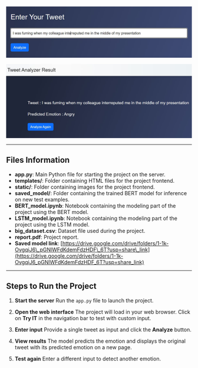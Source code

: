 ![alt text](https://github.com/janak11111/Sentence-Emotion-Analyzer-WebApp/blob/main/improved_promp2.jpg)

![alt text](https://github.com/janak11111/Sentence-Emotion-Analyzer-WebApp/blob/main/improved_emo2.jpg)

---

## Files Information

* **app.py**: Main Python file for starting the project on the server.
* **templates/**: Folder containing HTML files for the project frontend.
* **static/**: Folder containing images for the project frontend.
* **saved\_model/**: Folder containing the trained BERT model for inference on new test examples.
* **BERT\_model.ipynb**: Notebook containing the modeling part of the project using the BERT model.
* **LSTM\_model.ipynb**: Notebook containing the modeling part of the project using the LSTM model.
* **big\_dataset.csv**: Dataset file used during the project.
* **report.pdf**: Project report.
* **Saved model link**: [https://drive.google.com/drive/folders/1-1k-OvgqiJ6\_pGNlWFdKdemFdzHDF\_6T?usp=share\_link](https://drive.google.com/drive/folders/1-1k-OvgqiJ6_pGNlWFdKdemFdzHDF_6T?usp=share_link)

---

## Steps to Run the Project

1. **Start the server**
   Run the `app.py` file to launch the project.

2. **Open the web interface**
   The project will load in your web browser. Click on **Try IT** in the navigation bar to test with custom input.

3. **Enter input**
   Provide a single tweet as input and click the **Analyze** button.

4. **View results**
   The model predicts the emotion and displays the original tweet with its predicted emotion on a new page.

5. **Test again**
   Enter a different input to detect another emotion.
